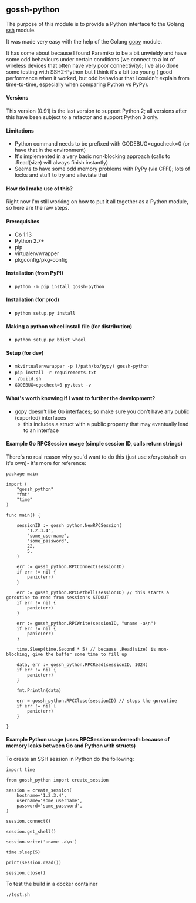## gossh-python

The purpose of this module is to provide a Python interface to the Golang [ssh](https://golang.org/x/crypto/ssh) module.

It was made very easy with the help of the Golang [gopy](https://github.com/go-python/gopy) module.

It has come about because I found Paramiko to be a bit unwieldy and have some odd behaviours under certain conditions (we connect to a lot
of wireless devices that often have very poor connectivity); I've also done some testing with SSH2-Python but I think it's a bit too young (
good performance when it worked, but odd behaviour that I couldn't explain from time-to-time, especially when comparing Python vs PyPy).

#### Versions

This version (0.91) is the last version to support Python 2; all versions after this have been subject to a refactor and support Python 3
only.

#### Limitations

* Python command needs to be prefixed with GODEBUG=cgocheck=0 (or have that in the environment)
* It's implemented in a very basic non-blocking approach (calls to .Read(size) will always finish instantly)
* Seems to have some odd memory problems with PyPy (via CFFI); lots of locks and stuff to try and alleviate that

#### How do I make use of this?

Right now I'm still working on how to put it all together as a Python module, so here are the raw steps.

#### Prerequisites

* Go 1.13
* Python 2.7+
* pip
* virtualenvwrapper
* pkgconfig/pkg-config

#### Installation (from PyPI)

* ```python -m pip install gossh-python```

#### Installation (for prod)

* ```python setup.py install```

#### Making a python wheel install file (for distribution)

* ```python setup.py bdist_wheel```

#### Setup (for dev)

* ```mkvirtualenvwrapper -p (/path/to/pypy) gossh-python```
* ```pip install -r requirements.txt```
* ```./build.sh```
* ```GODEBUG=cgocheck=0 py.test -v```

#### What's worth knowing if I want to further the development?

* gopy doesn't like Go interfaces; so make sure you don't have any public (exported) interfaces
    * this includes a struct with a public property that may eventually lead to an interface

#### Example Go RPCSession usage (simple session ID, calls return strings)

There's no real reason why you'd want to do this (just use x/crypto/ssh on it's own)- it's more for reference:

```
package main

import (
	"gossh_python"
	"fmt"
    "time"
)

func main() {

	sessionID := gossh_python.NewRPCSession(
		"1.2.3.4",
		"some_username",
        "some_password",
        22,
		5,
	)

	err := gossh_python.RPCConnect(sessionID)
	if err != nil {
		panic(err)
	}

	err := gossh_python.RPCGethell(sessionID) // this starts a goroutine to read from session's STDOUT
	if err != nil {
		panic(err)
	}

	err := gossh_python.RPCWrite(sessionID, "uname -a\n")
	if err != nil {
		panic(err)
	}

    time.Sleep(time.Second * 5) // because .Read(size) is non-blocking, give the buffer some time to fill up

	data, err := gossh_python.RPCRead(sessionID, 1024)
    if err != nil {
        panic(err)
    }

    fmt.Println(data)

	err = gossh_python.RPCClose(sessionID) // stops the goroutine
	if err != nil {
		panic(err)
	}

}
```

#### Example Python usage (uses RPCSession underneath because of memory leaks between Go and Python with structs)

To create an SSH session in Python do the following:

```
import time

from gossh_python import create_session

session = create_session(
    hostname='1.2.3.4',
    username='some_username',
    password='some_password',
)

session.connect()

session.get_shell()

session.write('uname -a\n')

time.sleep(5)

print(session.read())

session.close()
```

To test the build in a docker container

    ./test.sh
